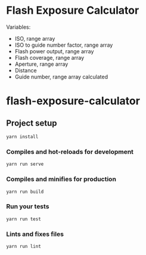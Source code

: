 # Flash Exposure Calculator

Variables:
- ISO, range array
- ISO to guide number factor, range array
- Flash power output, range array
- Flash coverage, range array
- Aperture, range array
- Distance
- Guide number, range array calculated

# flash-exposure-calculator

## Project setup
```
yarn install
```

### Compiles and hot-reloads for development
```
yarn run serve
```

### Compiles and minifies for production
```
yarn run build
```

### Run your tests
```
yarn run test
```

### Lints and fixes files
```
yarn run lint
```
